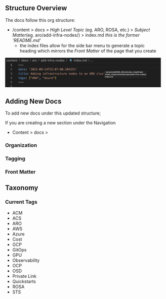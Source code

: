 

## Structure Overview

The docs follow this org structure:

* /content > docs > *High Level Topic* (eg. ARO, ROSA, etc.) > *Subject Matter*(eg. aro/add-infra-nodes/) > index.md *this is the former 'README.md'*
  * the index files allow for the side bar menu to generate a topic heading which mirrors the *Front Matter* of the page that you create

![Front Matter Example](./contrib_files/Screen%20Shot%202023-01-09%20at%206.25.37%20PM.png)

## Adding New Docs

To add new docs under this updated structure;

If you are creating a new section under the Navigation 
* Content > docs > 

### Organization
### Tagging
### Front Matter

## Taxonomy
### Current Tags
* ACM
* ACS
* ARO
* AWS
* Azure
* Cost
* GCP
* GitOps
* GPU
* Observability
* OCP
* OSD
* Private Link
* Quickstarts
* ROSA
* STS
